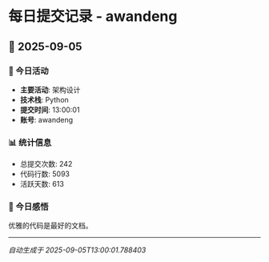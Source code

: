 # 每日提交记录 - awandeng

## 📅 2025-09-05

### 🎯 今日活动
- **主要活动**: 架构设计
- **技术栈**: Python
- **提交时间**: 13:00:01
- **账号**: awandeng

### 📊 统计信息
- 总提交次数: 242
- 代码行数: 5093
- 活跃天数: 613

### 💭 今日感悟
优雅的代码是最好的文档。

---
*自动生成于 2025-09-05T13:00:01.788403*
